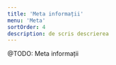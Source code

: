 ```yaml
---
title: 'Meta informații'
menu: 'Meta'
sortOrder: 4
description: de scris descrierea
---
```


@TODO: Meta informații
